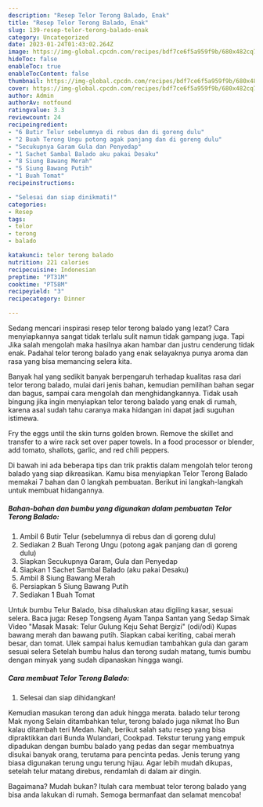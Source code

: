 ```yaml
---
description: "Resep Telor Terong Balado, Enak"
title: "Resep Telor Terong Balado, Enak"
slug: 139-resep-telor-terong-balado-enak
category: Uncategorized
date: 2023-01-24T01:43:02.264Z
image: https://img-global.cpcdn.com/recipes/bdf7ce6f5a959f9b/680x482cq70/telor-terong-balado-foto-resep-utama.jpg
hideToc: false
enableToc: true
enableTocContent: false
thumbnail: https://img-global.cpcdn.com/recipes/bdf7ce6f5a959f9b/680x482cq70/telor-terong-balado-foto-resep-utama.jpg
cover: https://img-global.cpcdn.com/recipes/bdf7ce6f5a959f9b/680x482cq70/telor-terong-balado-foto-resep-utama.jpg
author: Admin
authorAv: notfound
ratingvalue: 3.3
reviewcount: 24
recipeingredient:
- "6 Butir Telur sebelumnya di rebus dan di goreng dulu"
- "2 Buah Terong Ungu potong agak panjang dan di goreng dulu"
- "Secukupnya Garam Gula dan Penyedap"
- "1 Sachet Sambal Balado aku pakai Desaku"
- "8 Siung Bawang Merah"
- "5 Siung Bawang Putih"
- "1 Buah Tomat"
recipeinstructions:

- "Selesai dan siap dinikmati!"
categories:
- Resep
tags:
- telor
- terong
- balado

katakunci: telor terong balado 
nutrition: 221 calories
recipecuisine: Indonesian
preptime: "PT31M"
cooktime: "PT58M"
recipeyield: "3"
recipecategory: Dinner

---
```



Sedang mencari inspirasi resep telor terong balado yang lezat? Cara menyiapkannya sangat tidak terlalu sulit namun tidak gampang juga. Tapi Jika salah mengolah maka hasilnya akan hambar dan justru cenderung tidak enak. Padahal telor terong balado yang enak selayaknya punya aroma dan rasa yang bisa memancing selera kita.


Banyak hal yang sedikit banyak berpengaruh terhadap kualitas rasa dari telor terong balado, mulai dari jenis bahan, kemudian pemilihan bahan segar dan bagus, sampai cara mengolah dan menghidangkannya. Tidak usah bingung jika ingin menyiapkan telor terong balado yang enak di rumah, karena asal sudah tahu caranya maka hidangan ini dapat jadi suguhan istimewa.

Fry the eggs until the skin turns golden brown. Remove the skillet and transfer to a wire rack set over paper towels. In a food processor or blender, add tomato, shallots, garlic, and red chili peppers.


Di bawah ini ada beberapa tips dan trik praktis dalam mengolah telor terong balado yang siap dikreasikan. Kamu bisa menyiapkan Telor Terong Balado memakai 7 bahan dan 0 langkah pembuatan. Berikut ini langkah-langkah untuk membuat hidangannya.

<!--inarticleads1-->

##### Bahan-bahan dan bumbu yang digunakan dalam pembuatan Telor Terong Balado:

1. Ambil 6 Butir Telur (sebelumnya di rebus dan di goreng dulu)
1. Sediakan 2 Buah Terong Ungu (potong agak panjang dan di goreng dulu)
1. Siapkan Secukupnya Garam, Gula dan Penyedap
1. Siapkan 1 Sachet Sambal Balado (aku pakai Desaku)
1. Ambil 8 Siung Bawang Merah
1. Persiapkan 5 Siung Bawang Putih
1. Sediakan 1 Buah Tomat


Untuk bumbu Telur Balado, bisa dihaluskan atau digiling kasar, sesuai selera. Baca juga: Resep Tongseng Ayam Tanpa Santan yang Sedap Simak Video &#34;Masak Masak: Telur Gulung Keju Sehat Bergizi&#34; (odi/odi) Kupas bawang merah dan bawang putih. Siapkan cabai keriting, cabai merah besar, dan tomat. Ulek sampai halus kemudian tambahkan gula dan garam sesuai selera Setelah bumbu halus dan terong sudah matang, tumis bumbu dengan minyak yang sudah dipanaskan hingga wangi. 

<!--inarticleads2-->

##### Cara membuat Telor Terong Balado:


1. Selesai dan siap dihidangkan!

Kemudian masukan terong dan aduk hingga merata. balado telur terong Mak nyong Selain ditambahkan telur, terong balado juga nikmat lho Bun kalau ditambah teri Medan. Nah, berikut salah satu resep yang bisa dipraktikkan dari Bunda Wulandari, Cookpad. Tekstur terung yang empuk dipadukan dengan bumbu balado yang pedas dan segar membuatnya disukai banyak orang, terutama para pencinta pedas. Jenis terung yang biasa digunakan terung ungu terung hijau. Agar lebih mudah dikupas, setelah telur matang direbus, rendamlah di dalam air dingin. 

Bagaimana? Mudah bukan? Itulah cara membuat telor terong balado yang bisa anda lakukan di rumah. Semoga bermanfaat dan selamat mencoba!
